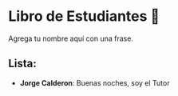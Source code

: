 # Libro de Estudiantes 📘

Agrega tu nombre aquí con una frase.

## Lista:

- **Jorge Calderon**: Buenas noches, soy el Tutor 